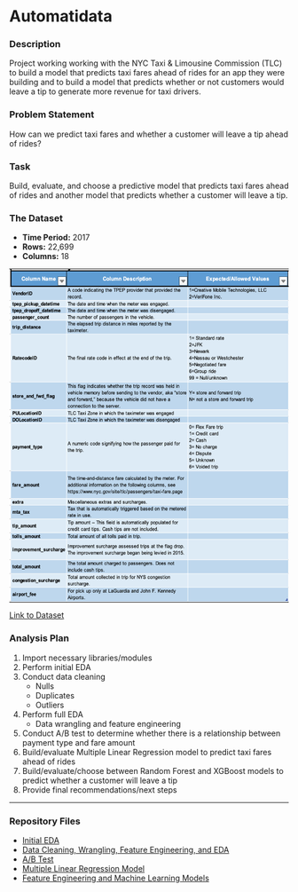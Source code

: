 # Automatidata

### Description

Project working working with the NYC Taxi & Limousine Commission (TLC) to build a model that 
predicts taxi fares ahead of rides for an app they were building and to build a model that predicts whether or not customers would leave a tip to generate more revenue for taxi drivers.

### Problem Statement

How can we predict taxi fares and whether a customer will leave a tip ahead of rides?

### Task

Build, evaluate, and choose a predictive model that predicts taxi fares ahead of rides and another model that predicts whether a customer will leave a tip.

### The Dataset

- **Time Period:** 2017
- **Rows:** 22,699
- **Columns:** 18

<table style="border-collapse: collapse; border-spacing: 0; margin: 0; padding: 0;">
  <tr style="margin: 0; padding: 0;">
    <td style="margin: 0; padding: 0; border: none; align: left;">
      <img src="Automatidata Dataset Variables.png" alt="Dataset Variables" width="600" height="600" style="width:4000px;margin: 0; padding: 0; display: block;"/>
    </td>
  </tr>
</table>

[Link to Dataset](https://data.cityofnewyork.us/Transportation/2017-Yellow-Taxi-Trip-Data/biws-g3hs)

### Analysis Plan

1. Import necessary libraries/modules
2. Perform initial EDA
3. Conduct data cleaning
   - Nulls
   - Duplicates
   - Outliers
4. Perform full EDA
   - Data wrangling and feature engineering
5. Conduct A/B test to determine whether there is a relationship between payment type and fare amount
6. Build/evaluate Multiple Linear Regression model to predict taxi fares ahead of rides
7. Build/evaluate/choose between Random Forest and XGBoost models to predict whether a customer will leave a tip
8. Provide final recommendations/next steps

---

### Repository Files

- [Initial EDA](1.%20initial_eda.ipynb)
- [Data Cleaning, Wrangling, Feature Engineering, and EDA](2.%20data_cleaning_eda_visualizations.ipynb)
- [A/B Test](3.%20AB_test.ipynb)
- [Multiple Linear Regression Model](4.%20multiple_linear_regression.ipynb)
- [Feature Engineering and Machine Learning Models](5.%20feature_engineering_machine_learning.ipynb)
